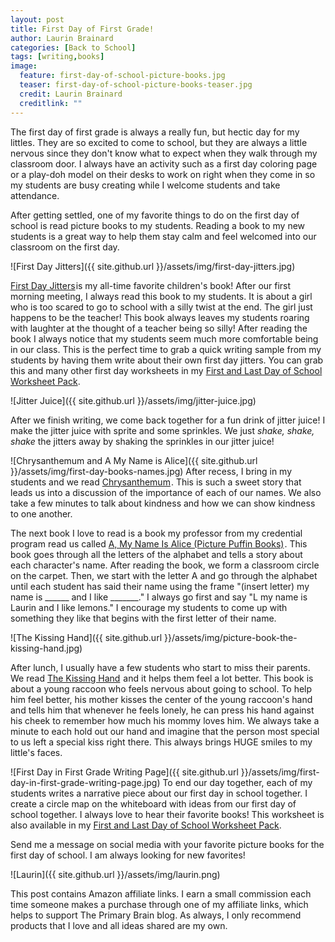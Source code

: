 ```yaml
---
layout: post
title: First Day of First Grade!
author: Laurin Brainard
categories: [Back to School]
tags: [writing,books]
image:
  feature: first-day-of-school-picture-books.jpg
  teaser: first-day-of-school-picture-books-teaser.jpg
  credit: Laurin Brainard
  creditlink: ""
---
```

The first day of first grade is always a really fun, but hectic day for my littles. They are so excited to come to school, but they are always a little nervous since they don't know what to expect when they walk through my classroom door. I always have an activity such as a first day coloring page or a play-doh model on their desks to work on right when they come in so my students are busy creating while I welcome students and take attendance. 

After getting settled, one of my favorite things to do on the first day of school is read picture books to my students. Reading a book to my new students is a great way to help them stay calm and feel welcomed into our classroom on the first day. 

![First Day Jitters]({{ site.github.url }}/assets/img/first-day-jitters.jpg)

<a target="_blank" href="https://www.amazon.com/gp/product/158089061X/ref=as_li_tl?ie=UTF8&camp=1789&creative=9325&creativeASIN=158089061X&linkCode=as2&tag=theprimarybra-20&linkId=f3ffcf1066e599fbadba0feff160e6c3">First Day Jitters</a><img src="//ir-na.amazon-adsystem.com/e/ir?t=theprimarybra-20&l=am2&o=1&a=158089061X" width="1" height="1" border="0" alt="" style="border:none !important; margin:0px !important;" />is my all-time favorite children's book! After our first morning meeting, I always read this book to my students. It is about a girl who is too scared to go to school with a silly twist at the end. The girl just happens to be the teacher! This book always leaves my students roaring with laughter at the thought of a teacher being so silly! After reading the book I always notice that my students seem much more comfortable being in our class. This is the perfect time to grab a quick writing sample from my students by having them write about their own first day jitters. You can grab this and many other first day worksheets in my [First and Last Day of School Worksheet Pack](http://bit.ly/2KOOaJt). 

![Jitter Juice]({{ site.github.url }}/assets/img/jitter-juice.jpg)

After we finish writing, we come back together for a fun drink of jitter juice! I make the jitter juice with sprite and some sprinkles. We just *shake, shake, shake* the jitters away by shaking the sprinkles in our jitter juice! 

![Chrysanthemum and A My Name is Alice]({{ site.github.url }}/assets/img/first-day-books-names.jpg)
After recess, I bring in my students and we read <a target="_blank" href="https://www.amazon.com/gp/product/0688147321/ref=as_li_tl?ie=UTF8&camp=1789&creative=9325&creativeASIN=0688147321&linkCode=as2&tag=theprimarybra-20&linkId=968d0a50ce3cf7183e1da586158cf465">Chrysanthemum</a><img src="//ir-na.amazon-adsystem.com/e/ir?t=theprimarybra-20&l=am2&o=1&a=0688147321" width="1" height="1" border="0" alt="" style="border:none !important; margin:0px !important;" />. This is such a sweet story that leads us into a discussion of the importance of each of our names. We also take a few minutes to talk about kindness and how we can show kindness to one another. 

The next book I love to read is a book my professor from my credential program read us called <a target="_blank" href="https://www.amazon.com/gp/product/0140546685/ref=as_li_tl?ie=UTF8&camp=1789&creative=9325&creativeASIN=0140546685&linkCode=as2&tag=theprimarybra-20&linkId=47857c6457bec94aa5bdf6c848aef67e">A, My Name Is Alice (Picture Puffin Books)</a><img src="//ir-na.amazon-adsystem.com/e/ir?t=theprimarybra-20&l=am2&o=1&a=0140546685" width="1" height="1" border="0" alt="" style="border:none !important; margin:0px !important;" />. This book goes through all the letters of the alphabet and tells a story about each character's name. After reading the book, we form a classroom circle on the carpet. Then, we start with the letter A and go through the alphabet until each student has said their name using the frame "(insert letter) my name is ______ and I like _______." I always go first and say "L my name is Laurin and I like lemons." I encourage my students to come up with something they like that begins with the first letter of their name. 

![The Kissing Hand]({{ site.github.url }}/assets/img/picture-book-the-kissing-hand.jpg)

After lunch, I usually have a few students who start to miss their parents. We read <a target="_blank" href="https://www.amazon.com/gp/product/1933718005/ref=as_li_tl?ie=UTF8&camp=1789&creative=9325&creativeASIN=1933718005&linkCode=as2&tag=theprimarybra-20&linkId=6f31d807173c06a191d78d109470ac79">The Kissing Hand</a><img src="//ir-na.amazon-adsystem.com/e/ir?t=theprimarybra-20&l=am2&o=1&a=1933718005" width="1" height="1" border="0" alt="" style="border:none !important; margin:0px !important;" /> and it helps them feel a lot better. This book is about a young raccoon who feels nervous about going to school. To help him feel better, his mother kisses the center of the young raccoon's hand and tells him that whenever he feels lonely, he can press his hand against his cheek to remember how much his mommy loves him. We always take a minute to each hold out our hand and imagine that the person most special to us left a special kiss right there. This always brings HUGE smiles to my little's faces. 

![First Day in First Grade Writing Page]({{ site.github.url }}/assets/img/first-day-in-first-grade-writing-page.jpg)
To end our day together, each of my students writes a narrative piece about our first day in school together. I create a circle map on the whiteboard with ideas from our first day of school together. I always love to hear their favorite books! This worksheet is also available in my [First and Last Day of School Worksheet Pack](http://bit.ly/2KOOaJt).

Send me a message on social media with your favorite picture books for the first day of school. I am always looking for new favorites!

![Laurin]({{ site.github.url }}/assets/img/laurin.png)

This post contains Amazon affiliate links. I earn a small commission each time someone makes a purchase through one of my affiliate links, which helps to support The Primary Brain blog. As always, I only recommend products that I love and all ideas shared are my own. 